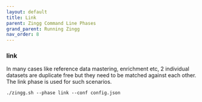 ```yaml
---
layout: default
title: Link
parent: Zingg Command Line Phases
grand_parent: Running Zingg
nav_order: 8
---
```


### link

In many cases like reference data mastering, enrichment etc, 2 individual datasets are duplicate free but they need to be matched against each other. The link phase is used for such scenarios.

`./zingg.sh --phase link --conf config.json`
